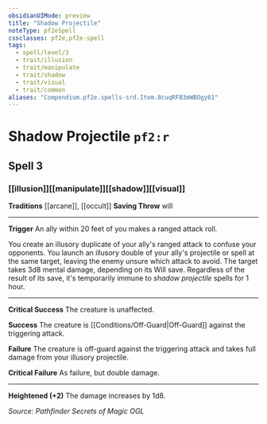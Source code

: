 ```yaml
---
obsidianUIMode: preview
title: "Shadow Projectile"
noteType: pf2eSpell
cssclasses: pf2e,pf2e-spell
tags:
  - spell/level/3
  - trait/illusion
  - trait/manipulate
  - trait/shadow
  - trait/visual
  - trait/common
aliases: "Compendium.pf2e.spells-srd.Item.8cuqRFB3mWBOgy61" 
---
```

# Shadow Projectile  `pf2:r`  
## Spell 3
### [[illusion]][[manipulate]][[shadow]][[visual]]
**Traditions** [[arcane]], [[occult]]
**Saving Throw**  will
* * * 
**Trigger** An ally within 20 feet of you makes a ranged attack roll.

You create an illusory duplicate of your ally's ranged attack to confuse your opponents. You launch an illusory double of your ally's projectile or spell at the same target, leaving the enemy unsure which attack to avoid. The target takes 3d8 mental damage, depending on its Will save. Regardless of the result of its save, it's temporarily immune to _shadow projectile_ spells for 1 hour.

* * *

**Critical Success** The creature is unaffected.

**Success** The creature is [[Conditions/Off-Guard|Off-Guard]] against the triggering attack.

**Failure** The creature is off-guard against the triggering attack and takes full damage from your illusory projectile.

**Critical Failure** As failure, but double damage.

* * *

**Heightened (+2)** The damage increases by 1d8.

*Source: Pathfinder Secrets of Magic*
*OGL*